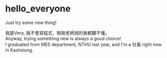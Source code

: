 # hello_everyone
Just try some new thing! 

我是Vera, 我不會寫程式，剛剛老師說的我都聽不懂。  
Anyway, trying something new is always a good choice!  
I graduated from MES department, NTHU last year, and I'm a 社畜 right now in Kaohsiung.
